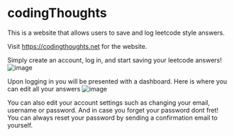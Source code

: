 # codingThoughts
This is a website that allows users to save and log leetcode style answers.

Visit https://codingthoughts.net for the website.

Simply create an account, log in, and start saving your leetcode answers!
![image](https://github.com/user-attachments/assets/2f0aee9a-dbe2-4081-aebc-1fb512c63a0f)

Upon logging in you will be presented with a dashboard. Here is where you can edit all your answers
![image](https://github.com/user-attachments/assets/f12b33b6-1d2d-429a-a8fd-693ebeac89f1)

You can also edit your account settings such as changing your email, username or password.
And in case you forget your password dont fret! You can always reset your password by sending a confirmation email to yourself.

